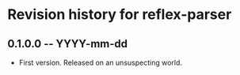 # Revision history for reflex-parser

## 0.1.0.0 -- YYYY-mm-dd

* First version. Released on an unsuspecting world.
